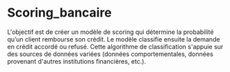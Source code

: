 # Scoring_bancaire

L'objectif est de créer un modèle de scoring qui détermine la probabilité qu’un client rembourse son crédit. Le modèle classifie ensuite la demande en crédit accordé ou refusé. Cette algorithme de classification s'appuie sur des sources de données variées (données comportementales, données provenant d'autres institutions financières, etc.).
